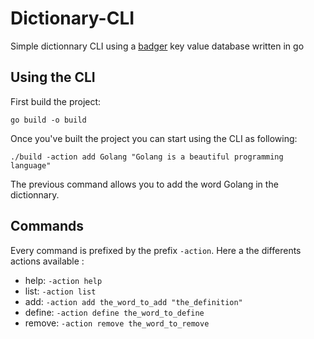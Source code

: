 # Dictionary-CLI

Simple dictionnary CLI using a [badger](https://github.com/dgraph-io/badger) key value database written in go

## Using the CLI

First build the project:

`go build -o build`

Once you've built the project you can start using the CLI as following:

`./build -action add Golang "Golang is a beautiful programming language" `

The previous command allows you to add the word Golang in the dictionnary.

## Commands

Every command is prefixed by the prefix `-action`.
Here a the differents actions available :

- help: `-action help`
- list: `-action list`
- add: `-action add the_word_to_add "the_definition"`
- define: `-action define the_word_to_define`
- remove: `-action remove the_word_to_remove`
